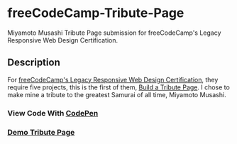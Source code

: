 # freeCodeCamp-Tribute-Page
Miyamoto Musashi Tribute Page submission for freeCodeCamp's Legacy Responsive Web Design Certification.

## Description
For [freeCodeCamp's Legacy Responsive Web Design Certification](https://www.freecodecamp.org/learn/responsive-web-design/), they require five projects, this is the first of them, [Build a Tribute Page](https://www.freecodecamp.org/learn/responsive-web-design/responsive-web-design-projects/build-a-tribute-page). I chose to make mine a tribute to the greatest Samurai of all time, Miyamoto Musashi.

### View Code With [CodePen](https://codepen.io/kaleblub/pen/poagKBW)
### [Demo Tribute Page](https://codepen.io/kaleblub/full/poagKBW)
